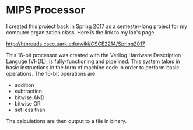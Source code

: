 # MIPS Processor

I created this project back in Spring 2017 as a semester-long project for my computer organization class. Here is the link to my lab's page

http://hthreads.csce.uark.edu/wiki/CSCE2214/Spring2017

This 16-bit processor was created with the Verilog Hardware Description Languge (VHDL), is fully-functioning and pipelined. This system takes in basic instructions in the form of machine code in order to perform basic operations. The 16-bit operations are: 
* addition
* subtraction
* bitwise AND
* bitwise OR
* set less than

The calculations are then output to a file in binary.
